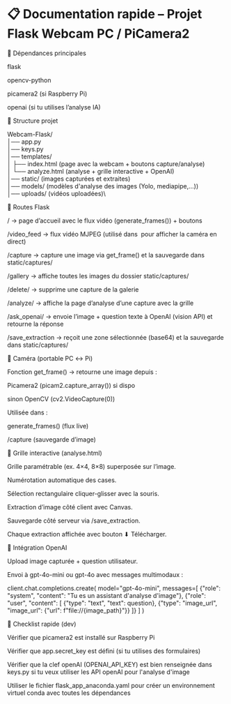 # 📋 Documentation rapide – Projet Flask Webcam PC / PiCamera2
🔹 Dépendances principales

flask

opencv-python

picamera2 (si Raspberry Pi)

openai (si tu utilises l’analyse IA)

🔹 Structure projet

Webcam-Flask/\
│── app.py\
│── keys.py\
│── templates/\
│   ├── index.html        (page avec la webcam + boutons capture/analyse)\
│   └── analyze.html      (analyse + grille interactive + OpenAI)\
│── static/               (images capturées et extraites)\
│── models/               (modèles d'analyse des images (Yolo, mediapipe,...))\
│── uploads/              (vidéos uploadées)\

🔹 Routes Flask

/ → page d’accueil avec le flux vidéo (generate_frames()) + boutons

/video_feed → flux vidéo MJPEG (utilisé dans <img src> pour afficher la caméra en direct)

/capture → capture une image via get_frame() et la sauvegarde dans static/captures/

/gallery → affiche toutes les images du dossier static/captures/

/delete/<filename> → supprime une capture de la galerie

/analyze/<filename> → affiche la page d’analyse d’une capture avec la grille

/ask_openai/<filename> → envoie l’image + question texte à OpenAI (vision API) et retourne la réponse

/save_extraction → reçoit une zone sélectionnée (base64) et la sauvegarde dans static/captures/

🔹 Caméra (portable PC ↔ Pi)

Fonction get_frame() → retourne une image depuis :

Picamera2 (picam2.capture_array()) si dispo

sinon OpenCV (cv2.VideoCapture(0))

Utilisée dans :

generate_frames() (flux live)

/capture (sauvegarde d’image)

🔹 Grille interactive (analyse.html)

Grille paramétrable (ex. 4×4, 8×8) superposée sur l’image.

Numérotation automatique des cases.

Sélection rectangulaire cliquer-glisser avec la souris.

Extraction d’image côté client avec Canvas.

Sauvegarde côté serveur via /save_extraction.

Chaque extraction affichée avec bouton ⬇ Télécharger.

🔹 Intégration OpenAI

Upload image capturée + question utilisateur.

Envoi à gpt-4o-mini ou gpt-4o avec messages multimodaux :

client.chat.completions.create(
    model="gpt-4o-mini",
    messages=[
        {"role": "system", "content": "Tu es un assistant d'analyse d'image"},
        {"role": "user", "content": [
            {"type": "text", "text": question},
            {"type": "image_url", "image_url": {"url": f"file://{image_path}"}}
        ]}
    ]
)

🔹 Checklist rapide (dev)


 Vérifier que picamera2 est installé sur Raspberry Pi

 Vérifier que app.secret_key est défini (si tu utilises des formulaires)

 Vérifier que la clef openAI (OPENAI_API_KEY) est bien renseignée dans keys.py si tu veux utiliser les API openAI pour l'analyse d'image


 Utiliser le fichier flask_app_anaconda.yaml pour créer un environnement virtuel conda avec toutes les dépendances

